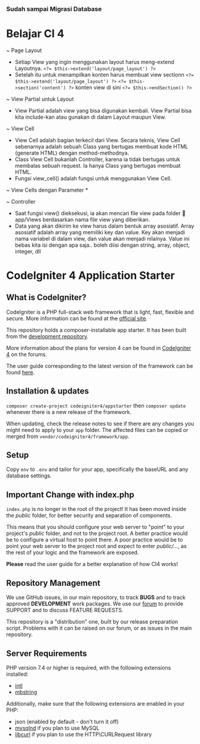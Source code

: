 ### Sudah sampai Migrasi Database

# Belajar CI 4
~ Page Layout
 * Setiap View yang ingin menggunakan layout harus meng-extend Layoutnya.
    `<?= $this->extend('layout/page_layout') ?>`
 * Setelah itu untuk menampilkan konten harus membuat view sectionn 
    `<?= $this->extend('layout/page_layout') ?>`
    `<?= $this->section('content') ?>`
     konten view di sini 
    `<?= $this->endSection() ?>`

~ View Partial untuk Layout
 * View Partial adalah view yang bisa digunakan kembali. View Partial bisa kita include-kan atau gunakan di dalam Layout maupun View.

~ View Cell
 * View Cell adalah bagian terkecil dari View. Secara teknis, View Cell sebenarnya adalah sebuah Class yang bertugas membuat kode HTML (generate HTML) dengan method-methodnya.
 * Class View Cell bukanlah Controller, karena ia tidak bertugas untuk membalas sebuah request. Ia hanya Class yang bertugas membuat HTML.
 * Fungsi view_cell() adalah fungsi untuk menggunakan View Cell.

~ View Cells dengan Parameter
 * 

~ Controller 
 * Saat fungsi view() dieksekusi, ia akan mencari file view pada folder 📁 app/Views berdasarkan nama file view yang diberikan.
 * Data yang akan dikirim ke view harus dalam bentuk array asosiatif. Array asosiatif adalah array yang memiliki key dan value. Key akan menjadi nama variabel di dalam view, dan value akan menjadi nilainya. Value ini bebas kita isi dengan apa saja.. boleh diisi dengan string, array, object, integer, dll
 

# CodeIgniter 4 Application Starter

## What is CodeIgniter?

CodeIgniter is a PHP full-stack web framework that is light, fast, flexible and secure.
More information can be found at the [official site](https://codeigniter.com).

This repository holds a composer-installable app starter.
It has been built from the
[development repository](https://github.com/codeigniter4/CodeIgniter4).

More information about the plans for version 4 can be found in [CodeIgniter 4](https://forum.codeigniter.com/forumdisplay.php?fid=28) on the forums.

The user guide corresponding to the latest version of the framework can be found
[here](https://codeigniter4.github.io/userguide/).

## Installation & updates

`composer create-project codeigniter4/appstarter` then `composer update` whenever
there is a new release of the framework.

When updating, check the release notes to see if there are any changes you might need to apply
to your `app` folder. The affected files can be copied or merged from
`vendor/codeigniter4/framework/app`.

## Setup

Copy `env` to `.env` and tailor for your app, specifically the baseURL
and any database settings.

## Important Change with index.php

`index.php` is no longer in the root of the project! It has been moved inside the *public* folder,
for better security and separation of components.

This means that you should configure your web server to "point" to your project's *public* folder, and
not to the project root. A better practice would be to configure a virtual host to point there. A poor practice would be to point your web server to the project root and expect to enter *public/...*, as the rest of your logic and the
framework are exposed.

**Please** read the user guide for a better explanation of how CI4 works!

## Repository Management

We use GitHub issues, in our main repository, to track **BUGS** and to track approved **DEVELOPMENT** work packages.
We use our [forum](http://forum.codeigniter.com) to provide SUPPORT and to discuss
FEATURE REQUESTS.

This repository is a "distribution" one, built by our release preparation script.
Problems with it can be raised on our forum, or as issues in the main repository.

## Server Requirements

PHP version 7.4 or higher is required, with the following extensions installed:

- [intl](http://php.net/manual/en/intl.requirements.php)
- [mbstring](http://php.net/manual/en/mbstring.installation.php)

Additionally, make sure that the following extensions are enabled in your PHP:

- json (enabled by default - don't turn it off)
- [mysqlnd](http://php.net/manual/en/mysqlnd.install.php) if you plan to use MySQL
- [libcurl](http://php.net/manual/en/curl.requirements.php) if you plan to use the HTTP\CURLRequest library
